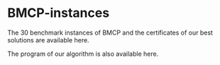 # BMCP-instances

The 30 benchmark instances of BMCP and the certificates of our best solutions are available here.

The program of our algorithm is also available here.
